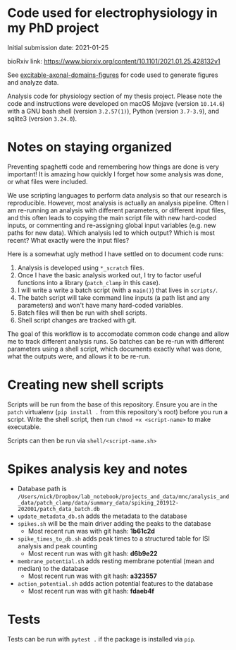 # Code used for electrophysiology in my PhD project

Initial submission date: 2021-01-25 

bioRxiv link: https://www.biorxiv.org/content/10.1101/2021.01.25.428132v1

See [excitable-axonal-domains-figures](https://github.com/nkicg6/excitable-axonal-domains-figures) for code used to generate figures and analyze data. 

Analysis code for physiology section of my thesis project. Please note the code and instructions were developed on macOS Mojave (version `10.14.6`) with a GNU bash shell (version `3.2.57(1)`), Python (version `3.7-3.9`), and sqlite3 (version `3.24.0`).

# Notes on staying organized

Preventing spaghetti code and remembering how things are done is very important! It is amazing how quickly I forget how some analysis was done, or what files were included. 

We use scripting languages to perform data analysis so that our research is reproducible. However, most analysis is actually an analysis pipeline. Often I am re-running an analysis with different parameters, or different input files, and this often leads to copying the main script file with new hard-coded inputs, or commenting and re-assigning global input variables (e.g. new paths for new data). Which analysis led to which output? Which is most recent? What exactly were the input files? 

Here is a somewhat ugly method I have settled on to document code runs:

1. Analysis is developed using `*_scratch` files.
1. Once I have the basic analysis worked out, I try to factor useful functions into a library (`patch_clamp` in this case).
1. I will write a write a batch script (with a `main()`) that lives in `scripts/`.
1. The batch script will take command line inputs (a path list and any parameters) and won't have many hard-coded variables.
1. Batch files will then be run with shell scripts. 
1. Shell script changes are tracked with git.

The goal of this workflow is to accomodate common code change and allow me to track different analysis runs. So batches can be re-run with different parameters using a shell script, which documents exactly what was done, what the outputs were, and allows it to be re-run.

# Creating new shell scripts

Scripts will be run from the base of this repository. Ensure you are in the `patch` virtualenv (`pip install .` from this repository's root) before you run a script. Write the shell script, then run `chmod +x <script-name>` to make executable. 

Scripts can then be run via `shell/<script-name.sh>`

# Spikes analysis key and notes

- Database path is `/Users/nick/Dropbox/lab_notebook/projects_and_data/mnc/analysis_and_data/patch_clamp/data/summary_data/spiking_201912-202001/patch_data_batch.db`
- `update_metadata_db.sh` adds the metadata to the database
- `spikes.sh` will be the main driver adding the peaks to the database
  - Most recent run was with git hash: **1b61c2d**
- `spike_times_to_db.sh` adds peak times to a structured table for ISI analysis and peak counting
  - Most recent run was with git hash: **d6b9e22**
- `membrane_potential.sh` adds resting membrane potential (mean and median) to the database
  - Most recent run was with git hash: **a323557**
- `action_potential.sh` adds action potential features to the database
  - Most recent run was with git hash: **fdaeb4f**

# Tests

Tests can be run with `pytest .` if the package is installed via `pip`.   
